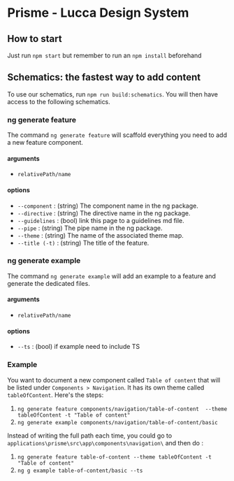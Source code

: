 # Prisme - Lucca Design System
## How to start
Just run `npm start` but remember to run an `npm install` beforehand

## Schematics: the fastest way to add content
To use our schematics, run `npm run build:schematics`. You will then have access to the following schematics.

### ng generate feature
The command `ng generate feature` will scaffold everything you need to add a new feature component.

#### arguments
- `relativePath/name`

#### options
- `--component` : (string) The component name in the ng package.
- `--directive` : (string) The directive name in the ng package.
- `--guidelines` : (bool) link this page to a guidelines md file.
- `--pipe` : (string) The pipe name in the ng package.
- `--theme` : (string) The name of the associated theme map.
- `--title (-t)` : (string) The title of the feature.

### ng generate example
The command `ng generate example` will add an example to a feature and generate the dedicated files.

#### arguments
- `relativePath/name`

#### options
- `--ts` : (bool) if example need to include TS

### Example
You want to document a new component called `Table of content` that will be listed under `Components > Navigation`. It has its own theme called `tableOfContent`. Here's the steps:
1. `ng generate feature components/navigation/table-of-content  --theme tableOfContent -t "Table of content"`
2. `ng generate example components/navigation/table-of-content/basic`

Instead of writing the full path each time, you could go to `applications\prisme\src\app\components\navigation\` and then do :
1. `ng generate feature table-of-content --theme tableOfContent -t "Table of content"`
2. `ng g example table-of-content/basic --ts`
